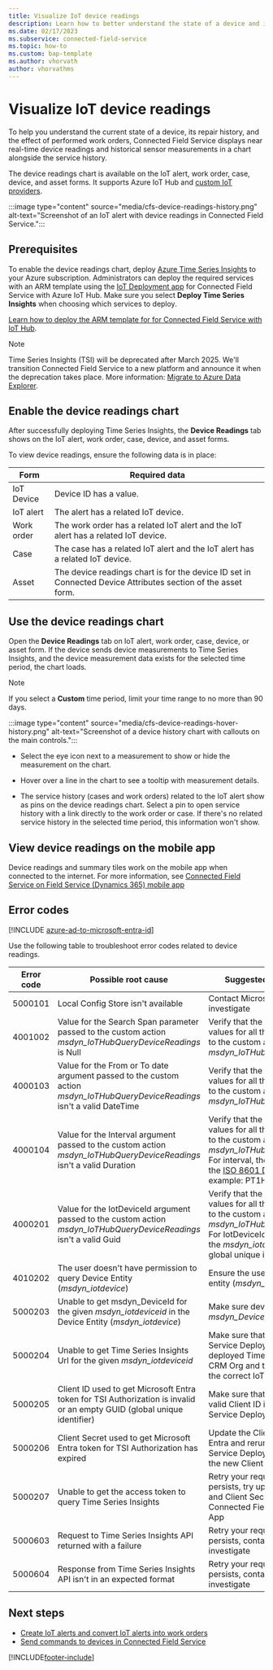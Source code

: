 ```yaml
---
title: Visualize IoT device readings
description: Learn how to better understand the state of a device and its repair history with visualized device readings in Connected Field Service.
ms.date: 02/17/2023
ms.subservice: connected-field-service
ms.topic: how-to
ms.custom: bap-template
ms.author: vhorvath
author: vhorvathms
---
```


# Visualize IoT device readings

To help you understand the current state of a device, its repair history, and the effect of performed work orders, Connected Field Service displays near real-time device readings and historical sensor measurements in a chart alongside the service history.

The device readings chart is available on the IoT alert, work order, case, device, and asset forms. It supports Azure IoT Hub and [custom IoT providers](cfs-custom-iot-provider.md).

:::image type="content" source="media/cfs-device-readings-history.png" alt-text="Screenshot of an IoT alert with device readings in Connected Field Service.":::

## Prerequisites

To enable the device readings chart, deploy [Azure Time Series Insights](https://azure.microsoft.com/pricing/details/time-series-insights/) to your Azure subscription. Administrators can deploy the required services with an ARM template using the [IoT Deployment app](https://aka.ms/deploycfs) for Connected Field Service with Azure IoT Hub. Make sure you select **Deploy Time Series Insights** when choosing which services to deploy.

[Learn how to deploy the ARM template for for Connected Field Service with IoT Hub](installation-setup-iothub.md).

> [!NOTE]
> Time Series Insights (TSI) will be deprecated after March 2025. We'll transition Connected Field Service to a new platform and announce it when the deprecation takes place. More information: [Migrate to Azure Data Explorer](/azure/time-series-insights/migration-to-adx).

## Enable the device readings chart

After successfully deploying Time Series Insights, the **Device Readings** tab shows on the IoT alert, work order, case, device, and asset forms.  

To view device readings, ensure the following data is in place:

|Form |Required data|
|--|--|
|IoT Device  |Device ID has a value.  |
|IoT alert|The alert has a related IoT device.|
| Work order|The work order has a related IoT alert and the IoT alert has a related IoT device. |
| Case| The case has a related IoT alert and the IoT alert has a related IoT device. |
| Asset| The device readings chart is for the device ID set in Connected Device Attributes section of the asset form. |

## Use the device readings chart

Open the **Device Readings** tab on IoT alert, work order, case, device, or asset form. If the device sends device measurements to Time Series Insights, and the device measurement data exists for the selected time period, the chart loads.  

   > [!NOTE]
   > If you select a **Custom** time period, limit your time range to no more than 90 days.

:::image type="content" source="media/cfs-device-readings-hover-history.png" alt-text="Screenshot of a device history chart with callouts on the main controls.":::

- Select the eye icon next to a measurement to show or hide the measurement on the chart.

- Hover over a line in the chart to see a tooltip with measurement details.

- The service history (cases and work orders) related to the IoT alert show as pins on the device readings chart. Select a pin to open service history with a link directly to the work order or case. If there's no related service history in the selected time period, this information won't show.

## View device readings on the mobile app

Device readings and summary tiles work on the mobile app when connected to the internet. For more information, see [Connected Field Service on Field Service (Dynamics 365) mobile app](./cfs-mobile-powerapp.md#view-summary-tiles-and-device-readings)  

## Error codes

[!INCLUDE [azure-ad-to-microsoft-entra-id](../includes/azure-ad-to-microsoft-entra-id.md)]

Use the following table to troubleshoot error codes related to device readings.

| Error code	| Possible root cause	| Suggested corrective action |
| --- | --- | --- |
| 5000101	 |	Local Config Store isn't available |	Contact Microsoft Support to investigate |
| 4001002	 |	Value for the Search Span parameter passed to the custom action *msdyn_IoTHubQueryDeviceReadings* is Null	 |	Verify that the system passes valid values for all the required arguments to the custom action *msdyn_IoTHubQueryDeviceReadings* |
| 4000103	 |	Value for the From or To date argument passed to the custom action *msdyn_IoTHubQueryDeviceReadings* isn't a valid DateTime |	Verify that the system passes valid values for all the required arguments to the custom action *msdyn_IoTHubQueryDeviceReadings* | 
| 4000104	 |	Value for the Interval argument passed to the custom action *msdyn_IoTHubQueryDeviceReadings* isn't a valid Duration	 |	Verify that the system passes valid values for all the required arguments to the custom action *msdyn_IoTHubQueryDeviceReadings*. For interval, the format should be in the [ISO 8601 Duration Format](https://wikipedia.org/wiki/ISO_8601#Durations). For example: PT1H |
| 4000201	 |	Value for the IotDeviceId argument passed to the custom action *msdyn_IoTHubQueryDeviceReadings* isn't a valid Guid	 |	Verify that the system passes valid values for all the required arguments to the custom action *msdyn_IoTHubQueryDeviceReadings*. For IotDeviceId, the value should be the *msdyn_iotdeviceid*, which is a global unique identifier (GUID). |
| 4010202 |		The user doesn't have permission to query Device Entity (*msdyn_iotdevice*)	 |	Ensure the user can query Device entity (*msdyn_iotdevice*) |
| 5000203 |		Unable to get msdyn_DeviceId for the given *msdyn_iotdeviceid* in the Device Entity (*msdyn_iotdevice*) |		Make sure device has the attribute *msdyn_DeviceId* |
| 5000204	 |	Unable to get Time Series Insights Url for the given *msdyn_iotdeviceid* |		Make sure that Connected Field Service Deployment App has deployed Time Series Insights for this CRM Org and the device is linked to the correct IoT Provider |
| 5000205 |		Client ID used to get Microsoft Entra token for TSI Authorization is invalid or an empty GUID (global unique identifier) |		Make sure that the system uses a valid Client ID  in the Connected Field Service Deployment App |
| 5000206 |		Client Secret used to get Microsoft Entra token for TSI Authorization has expired |		Update the Client Secret in Microsoft Entra and rerun Connected Field Service Deployment App to update the new Client ID and Client Secret |
| 5000207 |		Unable to get the access token to query Time Series Insights |		Retry your request, and if the problem persists, try updating new Client ID and Client Secret by rerunning the Connected Field Service Deployment App |
| 5000603	 |	Request to Time Series Insights API returned with a failure	 |	Retry your request. If the problem persists, contact Microsoft Support to investigate |
| 5000604	 |	Response from Time Series Insights API isn't in an expected format	 |	Retry your request. If the problem persists, contact Microsoft Support to investigate |

## Next steps

- [Create IoT alerts and convert IoT alerts into work orders](cfs-iot-alerts.md)
- [Send commands to devices in Connected Field Service](cfs-commands.md)

[!INCLUDE[footer-include](../includes/footer-banner.md)]
